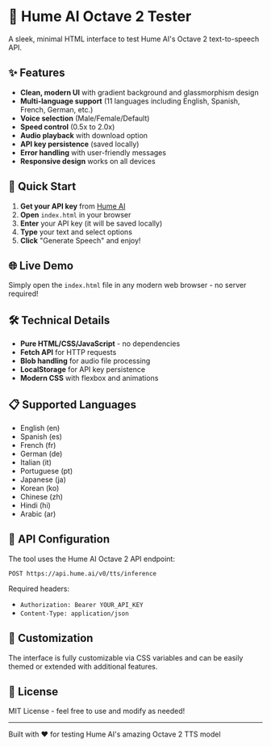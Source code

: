 # 🎵 Hume AI Octave 2 Tester

A sleek, minimal HTML interface to test Hume AI's Octave 2 text-to-speech API.

## ✨ Features

- **Clean, modern UI** with gradient background and glassmorphism design
- **Multi-language support** (11 languages including English, Spanish, French, German, etc.)
- **Voice selection** (Male/Female/Default)
- **Speed control** (0.5x to 2.0x)
- **Audio playback** with download option
- **API key persistence** (saved locally)
- **Error handling** with user-friendly messages
- **Responsive design** works on all devices

## 🚀 Quick Start

1. **Get your API key** from [Hume AI](https://hume.ai)
2. **Open** `index.html` in your browser
3. **Enter** your API key (it will be saved locally)
4. **Type** your text and select options
5. **Click** "Generate Speech" and enjoy!

## 🌐 Live Demo

Simply open the `index.html` file in any modern web browser - no server required!

## 🛠️ Technical Details

- **Pure HTML/CSS/JavaScript** - no dependencies
- **Fetch API** for HTTP requests
- **Blob handling** for audio file processing
- **LocalStorage** for API key persistence
- **Modern CSS** with flexbox and animations

## 📋 Supported Languages

- English (en)
- Spanish (es)
- French (fr)
- German (de)
- Italian (it)
- Portuguese (pt)
- Japanese (ja)
- Korean (ko)
- Chinese (zh)
- Hindi (hi)
- Arabic (ar)

## 🔧 API Configuration

The tool uses the Hume AI Octave 2 API endpoint:
```
POST https://api.hume.ai/v0/tts/inference
```

Required headers:
- `Authorization: Bearer YOUR_API_KEY`
- `Content-Type: application/json`

## 🎨 Customization

The interface is fully customizable via CSS variables and can be easily themed or extended with additional features.

## 📝 License

MIT License - feel free to use and modify as needed!

---

Built with ❤️ for testing Hume AI's amazing Octave 2 TTS model